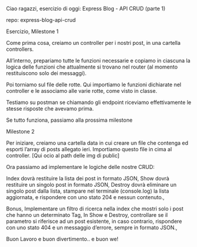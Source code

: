 Ciao ragazzi,
esercizio di oggi: Express Blog - API CRUD (parte 1)

repo: express-blog-api-crud

Esercizio,
Milestone 1

Come prima cosa, creiamo un controller per i nostri post, in una cartella controllers. 

All’interno, prepariamo tutte le funzioni necessarie e copiamo in ciascuna la logica delle funzioni che attualmente si trovano nel router (al momento restituiscono solo dei messaggi). 

Poi torniamo sul file delle rotte. Qui importiamo le funzioni dichiarate nel controller e le associamo alle varie rotte, come visto in classe.

Testiamo su postman se chiamando gli endpoint riceviamo effettivamente le stesse risposte che avevamo prima. 

Se tutto funziona, passiamo alla prossima milestone

Milestone 2

Per iniziare, creiamo una cartella data  in cui creare un file che contenga ed esporti l’array di posts allegato ieri.  Importiamo questo file in cima al controller. 
 [Qui ocio al path delle img di public]

Ora passiamo ad implementare le logiche delle nostre CRUD:

Index dovrà restituire la lista dei post in formato JSON,
Show dovrà restituire un singolo post in formato JSON,
Destroy dovrà eliminare un singolo post dalla lista, stampare nel terminale (console.log) la lista aggiornata, e rispondere con uno stato 204 e nessun contenuto.,

Bonus,
Implementare un filtro di ricerca nella index che mostri solo i post che hanno un determinato Tag,
In Show e Destroy, controllare se il parametro si riferisce ad un post esistente, in caso contrario, rispondere con uno stato 404 e un messaggio d’errore, sempre in formato JSON.,

Buon Lavoro e buon divertimento.. e buon we! 